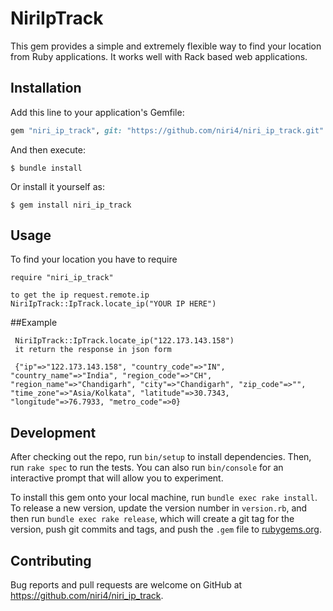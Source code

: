 # NiriIpTrack

<!-- Welcome to your new gem! In this directory, you'll find the files you need to be able to package up your Ruby library into a gem. Put your Ruby code in the file `lib/niri_ip_track`. To experiment with that code, run `bin/console` for an interactive prompt.

Todo: Delete this and the text above, and describe your gem -->
This gem provides a simple and extremely flexible way to find your location from Ruby applications. It works well with Rack based web applications.


## Installation

Add this line to your application's Gemfile:

```ruby
gem "niri_ip_track", git: "https://github.com/niri4/niri_ip_track.git"
```

And then execute:

    $ bundle install

Or install it yourself as:

    $ gem install niri_ip_track

## Usage
To find your location you have to require

    require "niri_ip_track"

    to get the ip request.remote.ip
    NiriIpTrack::IpTrack.locate_ip("YOUR IP HERE")

##Example

     NiriIpTrack::IpTrack.locate_ip("122.173.143.158")
     it return the response in json form

     {"ip"=>"122.173.143.158", "country_code"=>"IN", "country_name"=>"India", "region_code"=>"CH", "region_name"=>"Chandigarh", "city"=>"Chandigarh", "zip_code"=>"", "time_zone"=>"Asia/Kolkata", "latitude"=>30.7343, "longitude"=>76.7933, "metro_code"=>0}

<!-- TOdO: Write usage instructions here -->

## Development

After checking out the repo, run `bin/setup` to install dependencies. Then, run `rake spec` to run the tests. You can also run `bin/console` for an interactive prompt that will allow you to experiment.

To install this gem onto your local machine, run `bundle exec rake install`. To release a new version, update the version number in `version.rb`, and then run `bundle exec rake release`, which will create a git tag for the version, push git commits and tags, and push the `.gem` file to [rubygems.org](https://rubygems.org).

## Contributing

Bug reports and pull requests are welcome on GitHub at https://github.com/niri4/niri_ip_track.
